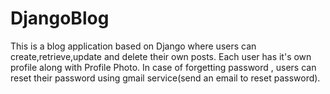 # DjangoBlog

This is a blog application based on Django where users can create,retrieve,update and delete their own posts.
Each user has it's own profile along with Profile Photo.
In case of forgetting password , users can reset their password using gmail service(send an email to reset password).
